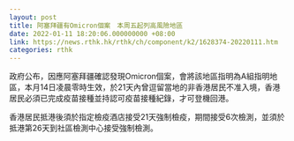 ```yaml
---
layout: post
title: 阿塞拜疆有Omicron個案　本周五起列高風險地區
date: 2022-01-11 18:20:06.000000000 +08:00
link: https://news.rthk.hk/rthk/ch/component/k2/1628374-20220111.htm
categories: rthk
---
```


政府公布，因應阿塞拜疆確認發現Omicron個案，會將該地區指明為A組指明地區，本月14日凌晨零時生效，於21天內曾逗留當地的非香港居民不准入境，香港居民必須已完成疫苗接種並持認可疫苗接種紀錄，才可登機回港。

香港居民抵港後須於指定檢疫酒店接受21天強制檢疫，期間接受6次檢測，並須於抵港第26天到社區檢測中心接受強制檢測。
